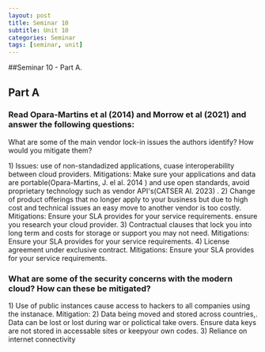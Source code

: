 ```yaml
---
layout: post
title: Seminar 10
subtitle: Unit 10
categories: Seminar
tags: [seminar, unit]
---
```


##Seminar 10 - Part A.

<H2>Part A</H2>

<H3>Read Opara-Martins et al (2014) and Morrow et al (2021) and answer the following questions:</H3>

<p>What are some of the main vendor lock-in issues the authors identify? How would you mitigate them?</p>

<p>1) Issues: use of non-standadized applications, cuase interoperability between cloud providers.
 Mitigations: Make sure your applications and data are portable(Opara-Martins, J. el al. 2014 ) and use open standards, avoid proprietary technology such as vendor API's(CATSER AI. 2023) .
2) Change of product offerings  that no longer apply to your business but due to high cost and technical issues an easy move to another vendor  is too costly.
Mitigations: Ensure your SLA provides for your service requirements. ensure you research your cloud provider.
3) Contractual clauses that lock you  into long term and costs for storage or support you may not need.
Mitigations: Ensure your SLA provides for your service requirements.
4) License agreement under exclusive contract.
Mitigations: Ensure your SLA provides for your service requirements.</p>

<H3>What are some of the security concerns with the modern cloud? How can these be mitigated?</H3>
<p>
1) Use of public instances cause access to hackers to all companies using the instanace. Mitigation: 
2) Data being moved and stored across countries,. Data can be lost or lost during war or polictical take overs.  Ensure data keys are not stored in accessable sites or keepyour own codes.
3) Reliance on internet connectivity 
</p>